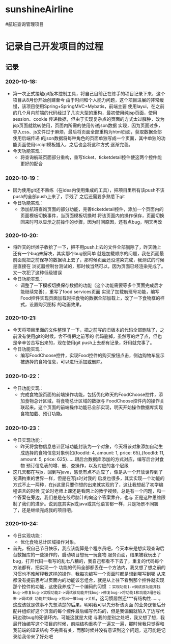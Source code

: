 # sunshineAirline
 #航班查询管理项目
# 记录自己开发项目的过程
## 记录
###  2020-10-18:
* 第一次正式接触git版本控制工具，将自己目前正在练手的项目记录下来，这个项目从8月份开始创建至今
由于时间和个人能力问题，这个项目进展的非常缓慢，该项目使用Spring+SpringMVC+Mybatis，前端主要
使用layui，在之前的几个月内前端的代码经过了几次大型的重构，最初使用纯jsp页面，使用session、cookie
传递数据，但由于实现复杂点的页面的方式太过臃肿，改为jsp页面就跳转使用，页面内所需的使用传递json数据
实现，因为页面过多，导入css、js文件过于麻烦，最后将页面全部重构为html页面，获取数据全部使用后端传递
的json数据将每种角色的页面单独写成一个页面，其中单独的功能页面使用srcipt模板插入，之后也会将这种方式
逐渐完善。
* 今天功能实现：
    * 将查询航班页面部分重构，重写ticket、ticketdetail控件使这两个控件能更好的配合
### 2020-10-19：
* 因为使用git还不熟练（在idea内使用集成的工具），把项目里所有该push不该push的全部push上来了，手残了
  之后还需要多熟悉下git
* 今日功能实现：
    * 添加航班查询页面的部分功能，完善ticketdetail控件，添加一个页面内的页面模板切换事件，当页面模板切换时
   将该页面内的操作保存，页面切换回来时可以显示之前操作的步骤，因为时间原因，还有点bug，明天再改
### 2020-10-20:
* 将昨天的烂摊子收拾了一下，把不用push上去的文件全部删除了，昨天晚上还有一个bug未解决，其实那个bug很简单
就是加载顺序的问题，我在页面最前面就把之前保存的数据填上去了，那时候页面还没渲染完成，我测试的时候是直接在
浏览器控制台测试的，那时候当然可以，因为页面已经渲染完成了。又一次犯了这种低级错误
* 今日功能实现：
    * 调整了一下模板切换保存数据的功能（这个功能需要等多个页面完成后才能继续完善），重写了food services页面
     实现了加载航班号功能，编写Food控件实现页面加载时把食物的数据全部加载上，改了一下食物框的样式，设置购买图标
     的动画效果。
     
### 2020-10-21:
* 今天将项目里面的文件整理了一下，把之前写的旧版本的代码全部删除了，之前没有使用git的时候，舍不得把之前写的
代码删掉，虽然写的烂了点，但也是辛辛苦苦写出来的，现在使用git push上去都有记录，好用就完事了。
* 今日功能实现：
    * 编写FoodChoose控件，实现Food控件的购买按钮点击，侧边购物车显示被选择的食物信息，可以进行添加或删除。
### 2020-10-22：
* 今日功能实现：
    * 完成食物服页面的前端操作功能，包括优化昨天的FoodChoose控件，添加食物总计区域，将食物总计区域的数据与
FoodChoose控件内的操作关联起来。这个页面的前端操作功能已全部实现，明天开始操作数据库实现食物加载、预订功能。
### 2020-10-23：
* 今日实现功能：
    * 昨天将食物信息总计区域功能封装为一个对象，今天将该对象添加自动生成选择的食物信息对象例如{foodId: 4, 
amount: 1, price: 65},{foodId: 11, amount: 5, price: 625}……跟后台数据库添加的方式对应，编写后台对食物
预订信息表的增、删、查操作，以及对应的各个层级
* 这几天都在写js，回到写java，感觉有点不适应了，像是从一个开放世界到了充满拘束的世界一样，但是在写js时对我的
启发也很多，其实实现一个功能的方式不止一两种，在js这里只要你想的出来就实现的了，这让我想起了初学编程语言的时候
无论时老师上课还是看网上的教学视频，总是有一个问题，和一个答案在旁边，我们总是在绞尽脑汁的向这个答案靠齐，也与
正是这种思维限制了我们的进步。说到底其实js或java或其他语言都一样，只是场景不同罢了，还是继续完成我的项目吧。
### 2020-10-24:
* 今日实现功能：
    * 优化食物总计区域操作对象。
* 首先，祝自己节日快乐，我应该能算是个程序员吧，今天本来是想实现查询后台数据库的一些操作的，启动项目想玩一玩食物
服务页面，结果被我玩出了bug，打开代码一看写的乱七八糟的，我自己都看不下去了，重复的代码每个方法都有，把实现一个
功能的代码全部都丢在一个方法内，我又想了想之前的习惯也不难解释我这样的操作，我每次编写一个页面时都是想到哪写到哪
从来都没有提前思考过页面内的功能该怎组合，就是从上往下看到那个控件就实现那个控件的功能，这使我养成了一个编码的习惯
：`实现功能1->调试该功能并找bug->修复bug->实现功能2->调试该功能并找bug->修复bug->将功能1和功能2组合起来->调试该
功能并找bug->找出一堆bug->关机`，这习惯居然还***有结构性……，这应该就是做事不先想清楚的后果，明明我可以先分析该页面
的业务逻辑后分配并组织好这个页面的每个控件最后编写代码的，但是我偏偏就陷入了边写代码边改bug的死循环内，可能这就是大佬
与我的差别之处吧，我又想了想，我最开始编写这个项目的时候，前端结构重构了一遍又一遍，那时候我只觉得和我前端的知识结构
不完善有关，而那时候并没有意识到这个问题，这可能是记录给我带来了好处吧
